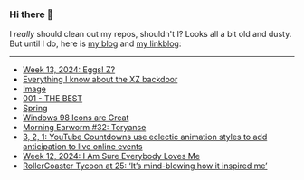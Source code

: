 ### Hi there 👋

I _really_ should clean out my repos, shouldn't I? Looks all a bit old and dusty. But until I do, here is [my blog](https://lostfocus.de/) and [my linkblog](https://dominikschwind.com/links):

--- 

<!-- POST-LIST:START -->
- [Week 13, 2024: Eggs! Z?](https://lostfocus.de/2024/03/31/week-13-2024-eggs-z/)
- [Everything I know about the XZ backdoor](https://boehs.org/node/everything-i-know-about-the-xz-backdoor)
- [Image](https://lostfocus.de/2024/03/30/232815/)
- [001 - THE BEST](https://www.youtube.com/watch?v=O3ZQM0M0S0k)
- [Spring](https://lostfocus.de/2024/03/28/232808/)
- [Windows 98 Icons are Great](https://alexmeub.com/old-windows-icons/)
- [Morning Earworm #32: Toryanse](https://lostfocus.de/2024/03/27/morning-earworm-32-toryanse/)
- [3, 2, 1: YouTube Countdowns use eclectic animation styles to add anticipation to live online events](https://www.itsnicethat.com/features/youtube-countdown-animation-sponsored-content-260324)
- [Week 12, 2024: I Am Sure Everybody Loves Me](https://lostfocus.de/2024/03/24/week-12-2024-i-am-sure-everybody-loves-me/)
- [RollerCoaster Tycoon at 25: ‘It’s mind-blowing how it inspired me’](https://www.theguardian.com/games/2024/mar/22/rollercoaster-tycoon-at-25-its-mind-blowing-how-it-inspired-me)
<!-- POST-LIST:END -->

<!--
**lostfocus/lostfocus** is a ✨ _special_ ✨ repository because its `README.md` (this file) appears on your GitHub profile.

Here are some ideas to get you started:

- 🔭 I’m currently working on ...
- 🌱 I’m currently learning ...
- 👯 I’m looking to collaborate on ...
- 🤔 I’m looking for help with ...
- 💬 Ask me about ...
- 📫 How to reach me: ...
- 😄 Pronouns: ...
- ⚡ Fun fact: ...
-->
